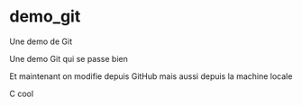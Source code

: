 # demo_git
Une demo de Git

Une demo Git qui se passe bien

Et maintenant on modifie depuis GitHub
mais aussi depuis la machine locale

C cool

